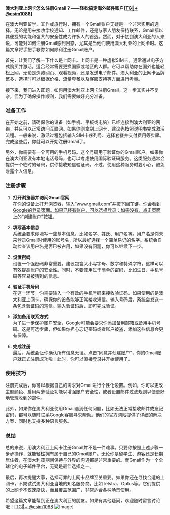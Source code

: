 **澳大利亚上网卡怎么注册Gmail？——轻松搞定海外邮件账户[[TG💪+ @esim1088](https://t.me/s/esim1088)]**

在澳大利亚留学、工作或旅行时，拥有一个Gmail账户无疑是一个非常实用的选择。无论是用来接收学校通知、工作邮件，还是与家人朋友保持联系，Gmail都以其便捷的功能和强大的安全性成为许多人的首选。然而，对于初到澳大利亚的人来说，可能对如何注册Gmail感到困惑，尤其是当他们使用澳大利亚的上网卡时。这篇文章将手把手教你如何顺利注册Gmail账户。

首先，让我们了解一下什么是上网卡。上网卡是一种虚拟SIM卡，通常通过电子方式购买并激活，适合经常需要更换国家或地区的人群。它可以帮助你在国外也能轻松上网，无论是浏览网页、观看视频，还是发送电子邮件。澳大利亚的上网卡品牌繁多，选择时可以根据价格、流量套餐以及客服支持等方面进行考量。

接下来，我们进入正题：如何用澳大利亚上网卡注册Gmail。这一步其实并不复杂，但为了确保操作顺利，我们需要做好充分准备。

### **准备工作**
在开始之前，请确保你的设备（如手机、平板或电脑）已经连接到澳大利亚的网络，并且可以正常访问互联网。如果你刚拿到上网卡，建议先按照说明书完成激活流程。一般来说，激活过程包括输入SIM卡序列号、选择套餐并支付费用等步骤。完成这些后，你就可以开始注册Gmail了。

另外，你需要有一个可用的手机号码。这个号码用于验证你的Gmail账户。如果你在澳大利亚没有本地电话号码，也可以考虑使用国际验证码服务。这类服务通常会提供一个临时的号码，供你接收短信验证码。不过，使用这种服务时要小心，避免泄露个人信息。

### **注册步骤**
1. **打开浏览器并访问Gmail官网**  
   在你的设备上打开浏览器，输入“www.gmail.com”并按下回车键。你会看到Google的登录页面。如果已经有账户，可以选择登录；如果没有，点击页面上的“创建账户”按钮。

2. **填写基本信息**  
   系统会要求你填写一些基本信息，比如名字、姓氏、用户名等。用户名是你未来登录Gmail时使用的账号名，所以最好选择一个简单易记的名字。系统会自动检查该用户名是否已被占用，如果没有问题，你可以继续下一步。

3. **设置密码**  
   设置一个强密码非常重要。建议包含大小写字母、数字和特殊字符，这样可以有效提高账户的安全性。同时，不要使用过于简单的密码，比如生日、手机号码等容易被猜到的信息。

4. **验证手机号码**  
   在这一环节，你需要输入一个有效的手机号码来接收验证码。如果使用的是澳大利亚上网卡，确保你的设备能够正常接收短信。输入号码后，系统会发送一条包含验证码的短信。输入验证码后，即可完成验证。

5. **添加备用联系方式**  
   为了进一步保护账户安全，Google可能会要求你添加备用邮箱或备用手机号码。这是可选步骤，但如果你担心忘记密码或者账户被盗，添加这些信息会更有保障。

6. **完成注册**  
   最后，系统会让你确认所有信息无误。点击“同意并创建账户”，你的Gmail账户就正式注册成功啦！此时，你可以直接登录并开始使用了。

### **使用技巧**
注册完成后，你可以根据自己的需求对Gmail进行个性化设置。例如，你可以更改主题颜色、启用两步验证功能以增强账户安全性，或者设置邮件过滤规则以便更好地管理收到的邮件。

此外，如果你在澳大利亚使用Gmail遇到任何问题，比如无法正常接收邮件或忘记密码，都可以随时联系Google客服寻求帮助。他们的官方网站提供了详细的解决方案，同时也支持多种语言服务。

### **总结**
总的来说，用澳大利亚上网卡注册Gmail并不是一件难事。只要你按照上述步骤一步步操作，就能轻松拥有属于自己的Gmail账户。无论你是留学生、游客还是长期居住者，在澳大利亚期间保持与外界的沟通都是非常重要的。而Gmail作为一个全球化的电子邮件平台，无疑是最佳选择之一。

最后，再次提醒大家，选择可靠的上网卡品牌至关重要。如果你还在寻找合适的上网卡，不妨试试澳大利亚当地的知名服务商，比如Telstra、Optus等。它们提供的上网卡不仅速度快，而且覆盖范围广，非常适合各种场景使用。

希望这篇文章能帮到正在澳大利亚的朋友。如果有其他疑问，欢迎随时留言讨论哦！[[TG💪+ @esim1088](https://t.me/s/esim1088) ![Image](https://i.postimg.cc/4NQfJmqS/Snipaste-2025-05-13-00-14-12.png)]